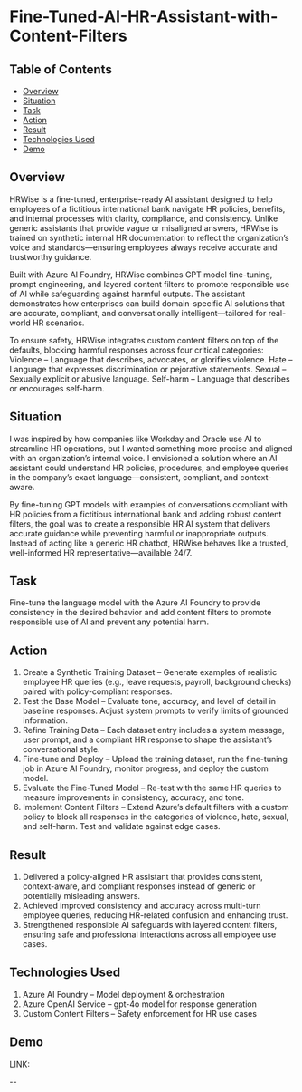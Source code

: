 # Fine-Tuned-AI-HR-Assistant-with-Content-Filters

## Table of Contents

- [Overview](#overview)
- [Situation](#situation)
- [Task](#task)
- [Action](#action)
- [Result](#results)    
- [Technologies Used](#technologies-used)
- [Demo](#demo)  

## Overview

HRWise is a fine-tuned, enterprise-ready AI assistant designed to help employees of a fictitious international bank navigate HR policies, benefits, and internal processes with clarity, compliance, and consistency. Unlike generic assistants that provide vague or misaligned answers, HRWise is trained on synthetic internal HR documentation to reflect the organization’s voice and standards—ensuring employees always receive accurate and trustworthy guidance.

Built with Azure AI Foundry, HRWise combines GPT model fine-tuning, prompt engineering, and layered content filters to promote responsible use of AI while safeguarding against harmful outputs. The assistant demonstrates how enterprises can build domain-specific AI solutions that are accurate, compliant, and conversationally intelligent—tailored for real-world HR scenarios.

To ensure safety, HRWise integrates custom content filters on top of the defaults, blocking harmful responses across four critical categories:
Violence – Language that describes, advocates, or glorifies violence.
Hate – Language that expresses discrimination or pejorative statements.
Sexual – Sexually explicit or abusive language.
Self-harm – Language that describes or encourages self-harm.

## Situation

I was inspired by how companies like Workday and Oracle use AI to streamline HR operations, but I wanted something more precise and aligned with an organization’s internal voice. I envisioned a solution where an AI assistant could understand HR policies, procedures, and employee queries in the company’s exact language—consistent, compliant, and context-aware.

By fine-tuning GPT models with examples of conversations compliant with HR policies from a fictitious international bank and adding robust content filters, the goal was to create a responsible HR AI system that delivers accurate guidance while preventing harmful or inappropriate outputs. Instead of acting like a generic HR chatbot, HRWise behaves like a trusted, well-informed HR representative—available 24/7.

## Task 

Fine-tune the language model with the Azure AI Foundry to provide consistency in the desired behavior and add content filters to promote responsible use of AI and prevent any potential harm. 

## Action

1. Create a Synthetic Training Dataset – Generate examples of realistic employee HR queries (e.g., leave requests, payroll, background checks) paired with policy-compliant responses.
2. Test the Base Model – Evaluate tone, accuracy, and level of detail in baseline responses. Adjust system prompts to verify limits of grounded information.
3. Refine Training Data – Each dataset entry includes a system message, user prompt, and a compliant HR response to shape the assistant’s conversational style.
4. Fine-tune and Deploy – Upload the training dataset, run the fine-tuning job in Azure AI Foundry, monitor progress, and deploy the custom model.
5. Evaluate the Fine-Tuned Model – Re-test with the same HR queries to measure improvements in consistency, accuracy, and tone.
6. Implement Content Filters – Extend Azure’s default filters with a custom policy to block all responses in the categories of violence, hate, sexual, and self-harm. Test and validate against edge cases.

## Result

1. Delivered a policy-aligned HR assistant that provides consistent, context-aware, and compliant responses instead of generic or potentially misleading answers.
2. Achieved improved consistency and accuracy across multi-turn employee queries, reducing HR-related confusion and enhancing trust.
3. Strengthened responsible AI safeguards with layered content filters, ensuring safe and professional interactions across all employee use cases.

## Technologies Used

1. Azure AI Foundry – Model deployment & orchestration
2. Azure OpenAI Service – gpt-4o model for response generation
3. Custom Content Filters – Safety enforcement for HR use cases

## Demo

LINK: 

--
